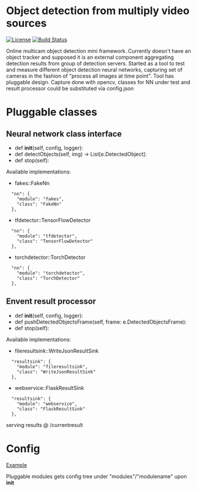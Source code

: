 # Object detection from multiply video sources

[![License](http://img.shields.io/badge/license-mit-blue.svg?style=flat-square)](https://raw.githubusercontent.com/json-iterator/go/master/LICENSE)
[![Build Status](https://travis-ci.org/gvaduha/multicam-objectdetection-nn.svg?branch=master)](https://travis-ci.org/gvaduha/multicam-objectdetection-nn)

Online multicam object detection mini framework. Currently doesn't have an object tracker and supposed it is an external component aggregating detection results from group of detection servers. Started as a tool to test and measure different object detection neural networks, capturing set of cameras in the fashion of "process all images at time point".
Tool has pluggable design. Capture done with opencv, classes for NN under test and result processor could be substituted via config.json 

# Pluggable classes
## Neural network class interface
* def __init__(self, config, logger):
* def detectObjects(self, img) -> List[e.DetectedObject]:
* def stop(self):

Available implementations:
* fakes::FakeNn
```
  "nn": {
    "module": "fakes",
    "class": "FakeNn"
  },
```

* tfdetector::TensorFlowDetector
```
  "nn": {
    "module": "tfdetector",
    "class": "TensorFlowDetector"
  },
```

* torchdetector::TorchDetector
```
  "nn": {
    "module": "torchdetector",
    "class": "TorchDetector"
  },
```

## Envent result processor
* def __init__(self, config, logger):
* def pushDetectedObjectsFrame(self, frame: e.DetectedObjectsFrame):
* def stop(self):

Available implementations:
* fileresultsink::WriteJsonResultSink
```
  "resultsink": {
    "module": "fileresultsink",
    "class": "WriteJsonResultSink"
  },
```

* webservice::FlaskResultSink
```
  "resultsink": {
    "module": "webservice",
    "class": "FlaskResultSink"
  },
```

  serving results @ /currentresult

# Config
[Example](config.json)

Pluggable modules gets config tree under "modules"/"modulename" upon __init__
